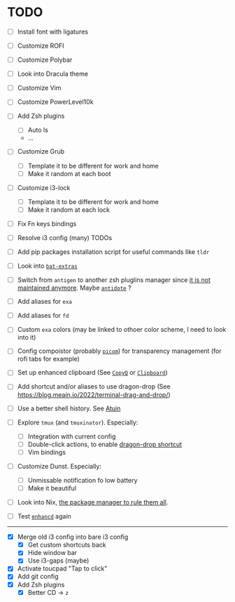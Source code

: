 # TODO

- [ ] Install font with ligatures
- [ ] Customize ROFI
- [ ] Customize Polybar
- [ ] Look into Dracula theme
- [ ] Customize Vim
- [ ] Customize PowerLevel10k
- [ ] Add Zsh plugins
    - [ ] Auto ls
    - ...
- [ ] Customize Grub
    - [ ] Template it to be different for work and home
    - [ ] Make it random at each boot
- [ ] Customize i3-lock
    - [ ] Template it to be different for work and home
    - [ ] Make it random at each lock
- [ ] Fix Fn keys bindings
- [ ] Resolve i3 config (many) TODOs
- [ ] Add pip packages installation script for useful commands like `tldr`
- [ ] Look into [`bat-extras`](https://github.com/eth-p/bat-extras/tree/master)
- [ ] Switch from `antigen` to another zsh pluglins manager since [it is not maintained anymore](https://github.com/zsh-users/antigen/issues/725). Maybe [`antidote`](https://github.com/mattmc3/antidote) ?
- [ ] Add aliases for `exa`
- [ ] Add aliases for `fd`
- [ ] Custom `exa` colors (may be linked to othoer color scheme, I need to look into it)
- [ ] Config compoistor (probably [`picom`](https://github.com/yshui/picom)) for transparency management (for rofi tabs for example)
- [ ] Set up enhanced clipboard (See [`CopyQ`](https://github.com/hluk/CopyQ) or [`Clipboard`](https://github.com/Slackadays/Clipboard))
- [ ] Add shortcut and/or aliases to use dragon-drop (See https://blog.meain.io/2022/terminal-drag-and-drop/)
- [ ] Use a better shell history. See [Atuin](https://github.com/ellie/atuin)
- [ ] Explore `tmux` (and `tmuxinator`). Especially:
    - [ ] Integration with current config
    - [ ] Double-click actions, to enable [dragon-drop shortcut](https://blog.meain.io/2022/terminal-drag-and-drop/)
    - [ ] Vim bindings
- [ ] Customize Dunst. Especially:
    - [ ] Unmissable notification fo low battery
    - [ ] Make it beautiful
- [ ] Look into Nix, [the package manager to rule them all](https://medium.com/@zmre/the-package-manager-to-rule-them-all-9a8829e4f392).
- [ ] Test [`enhancd`](https://github.com/b4b4r07/enhancd) again


---

- [X] Merge old i3 config into bare i3 config
    - [X] Get custom shortcuts back
    - [X] Hide window bar
    - [X] Use i3-gaps (maybe)
- [X] Activate toucpad "Tap to click"
- [X] Add git config
- [X] Add Zsh plugins
    - [X] Better CD -> `z`
